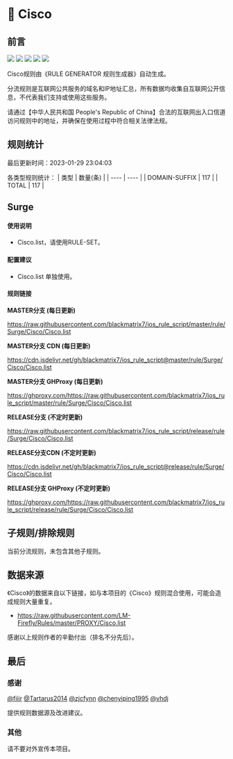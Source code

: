 # 🧸 Cisco

## 前言

![](https://shields.io/badge/-移除重复规则-ff69b4) ![](https://shields.io/badge/-DOMAIN与DOMAIN--SUFFIX合并-green) ![](https://shields.io/badge/-DOMAIN--SUFFIX间合并-critical) ![](https://shields.io/badge/-DOMAIN--SUFFIX与DOMAIN--KEYWORD合并-blue) ![](https://shields.io/badge/-IP--CIDR(6)合并-blueviolet) 

Cisco规则由《RULE GENERATOR 规则生成器》自动生成。

分流规则是互联网公共服务的域名和IP地址汇总，所有数据均收集自互联网公开信息，不代表我们支持或使用这些服务。

请通过【中华人民共和国 People's Republic of China】合法的互联网出入口信道访问规则中的地址，并确保在使用过程中符合相关法律法规。

## 规则统计

最后更新时间：2023-01-29 23:04:03

各类型规则统计：
| 类型 | 数量(条)  | 
| ---- | ----  |
| DOMAIN-SUFFIX | 117  | 
| TOTAL | 117  | 


## Surge 

#### 使用说明
- Cisco.list，请使用RULE-SET。

#### 配置建议
- Cisco.list 单独使用。

#### 规则链接
**MASTER分支 (每日更新)**

https://raw.githubusercontent.com/blackmatrix7/ios_rule_script/master/rule/Surge/Cisco/Cisco.list

**MASTER分支 CDN (每日更新)**

https://cdn.jsdelivr.net/gh/blackmatrix7/ios_rule_script@master/rule/Surge/Cisco/Cisco.list

**MASTER分支 GHProxy (每日更新)**

https://ghproxy.com/https://raw.githubusercontent.com/blackmatrix7/ios_rule_script/master/rule/Surge/Cisco/Cisco.list

**RELEASE分支 (不定时更新)**

https://raw.githubusercontent.com/blackmatrix7/ios_rule_script/release/rule/Surge/Cisco/Cisco.list

**RELEASE分支CDN (不定时更新)**

https://cdn.jsdelivr.net/gh/blackmatrix7/ios_rule_script@release/rule/Surge/Cisco/Cisco.list

**RELEASE分支 GHProxy (不定时更新)**

https://ghproxy.com/https://raw.githubusercontent.com/blackmatrix7/ios_rule_script/release/rule/Surge/Cisco/Cisco.list

## 子规则/排除规则


当前分流规则，未包含其他子规则。

## 数据来源

《Cisco》的数据来自以下链接，如与本项目的《Cisco》规则混合使用，可能会造成规则大量重复。

- https://raw.githubusercontent.com/LM-Firefly/Rules/master/PROXY/Cisco.list


感谢以上规则作者的辛勤付出（排名不分先后）。

## 最后

### 感谢

[@fiiir](https://github.com/fiiir) [@Tartarus2014](https://github.com/Tartarus2014) [@zjcfynn](https://github.com/zjcfynn) [@chenyiping1995](https://github.com/chenyiping1995) [@vhdj](https://github.com/vhdj)

提供规则数据源及改进建议。

### 其他

请不要对外宣传本项目。